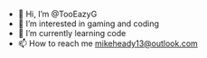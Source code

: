 - 👋 Hi, I’m @TooEazyG
- 👀 I’m interested in gaming and coding
- 🌱 I’m currently learning code
- 📫 How to reach me mikeheady13@outlook.com

<!---
TooEazyG/TooEazyG is a ✨ special ✨ repository because its `README.md` (this file) appears on your GitHub profile.
You can click the Preview link to take a look at your changes.
--->

